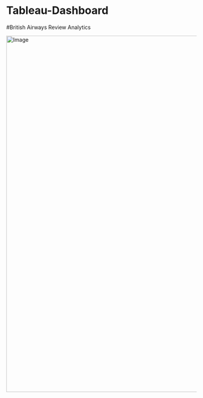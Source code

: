 # Tableau-Dashboard

#British Airways Review Analytics

<img width="1398" height="944" alt="Image" src="https://github.com/user-attachments/assets/275b4b1f-f0d3-4012-ae1d-687c6522cb65" />

